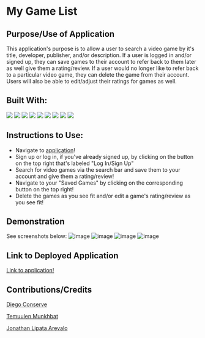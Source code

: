 # My Game List

## Purpose/Use of Application
This application's purpose is to allow a user to search a video game by it's title, developer, publisher, and/or description. If a user is logged in and/or signed up, they can save games to their account to refer back to them later as well give them a rating/review. If a user would no longer like to refer back to a particular video game, they can delete the game from their account. Users will also be able to edit/adjust their ratings for games as well.

## Built With:
<img src="https://img.shields.io/badge/-ApolloGraphQL-311C87?style=for-the-badge&logo=apollo-graphql"/> 

<img src="https://img.shields.io/badge/javascript-%23323330.svg?style=for-the-badge&logo=javascript&logoColor=%23F7DF1E"/>

<img src="https://img.shields.io/badge/express.js-%23404d59.svg?style=for-the-badge&logo=express&logoColor=%2361DAFB"/>

<img src="https://img.shields.io/badge/bootstrap-%23563D7C.svg?style=for-the-badge&logo=bootstrap&logoColor=white"/>

<img src="https://img.shields.io/badge/MongoDB-%234ea94b.svg?style=for-the-badge&logo=mongodb&logoColor=white"/> 


<img src="https://img.shields.io/badge/node.js-6DA55F?style=for-the-badge&logo=node.js&logoColor=white"/>

<img src="https://img.shields.io/badge/heroku-%23430098.svg?style=for-the-badge&logo=heroku&logoColor=white"/>

<img src="https://img.shields.io/badge/react-%2320232a.svg?style=for-the-badge&logo=react&logoColor=%2361DAFB"/> 

<img src="https://img.shields.io/badge/JWT-black?style=for-the-badge&logo=JSON%20web%20tokens"/> 

 
## Instructions to Use:
* Navigate to [application](https://djt-mygamelist.herokuapp.com/)!
* Sign up or log in, if you've already signed up, by clicking on the button on the top right that's labeled "Log In/Sign Up"
* Search for video games via the search bar and save them to your account and give them a rating/review!
* Navigate to your "Saved Games" by clicking on the corresponding button on the top right!
* Delete the games as you see fit and/or edit a game's rating/review as you see fit!

## Demonstration
See screenshots below:
![image](https://user-images.githubusercontent.com/109185830/211967340-be8600be-6b73-491d-afa7-0af5a1acf804.png)
![image](https://user-images.githubusercontent.com/109185830/211967473-0d1d515e-ae6c-433c-8d91-11652712a24d.png)
![image](https://user-images.githubusercontent.com/109185830/211967441-e870b8b2-0436-41c5-ae97-9f114405ea67.png)
![image](https://user-images.githubusercontent.com/109185830/211967583-23ebe423-2046-44b3-8e0d-451a11fe9a45.png)

## Link to Deployed Application
[Link to application!](https://djt-mygamelist.herokuapp.com/)

## Contributions/Credits
[Diego Conserve](https://github.com/DiegoServe)

[Temuulen Munkhbat](https://github.com/tmunkhb)

[Jonathan Lipata Arevalo](https://github.com/JonaThicke274)

